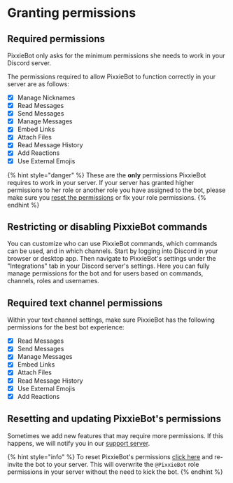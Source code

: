 # Granting permissions

## Required permissions

PixxieBot only asks for the minimum permissions she needs to work in your Discord server.

The permissions required to allow PixxieBot to function correctly in your server are as follows:

- [x] Manage Nicknames
- [x] Read Messages
- [x] Send Messages
- [x] Manage Messages
- [x] Embed Links
- [x] Attach Files
- [x] Read Message History
- [x] Add Reactions
- [x] Use External Emojis

{% hint style="danger" %}
These are the **only** permissions PixxieBot requires to work in your server. If your server has granted higher permissions to her role or another role you have assigned to the bot, please make sure you [reset the permissions](granting-permissions.md#resetting-and-updating-pixxiebots-permissions) or fix your role permissions.
{% endhint %}

## Restricting or disabling PixxieBot commands

You can customize who can use PixxieBot commands, which commands can be used, and in which channels. Start by logging into Discord in your browser or desktop app. Then navigate to PixxieBot's settings under the "Integrations" tab in your Discord server's settings. Here you can fully manage permissions for the bot and for users based on commands, channels, roles and usernames.

## Required text channel permissions

Within your text channel settings, make sure PixxieBot has the following permissions for the best bot experience:

- [x] Read Messages
- [x] Send Messages
- [x] Manage Messages
- [x] Embed Links
- [x] Attach Files
- [x] Read Message History
- [x] Use External Emojis
- [x] Add Reactions

## Resetting and updating PixxieBot's permissions

Sometimes we add new features that may require more permissions. If this happens, we will notify you in our [support server](https://pixx.ie/support).

{% hint style="info" %}
To reset PixxieBot's permissions [click here](https://pixx.ie/invite) and re-invite the bot to your server. This will overwrite the `@PixxieBot` role permissions in your server without the need to kick the bot.
{% endhint %}
